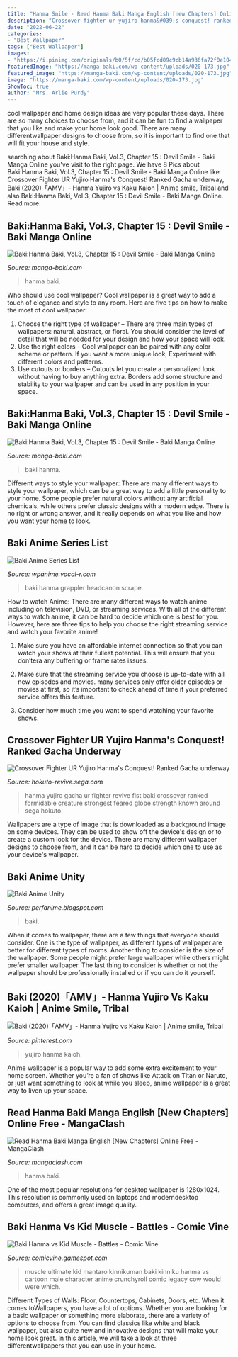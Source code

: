 ```yaml
---
title: "Hanma Smile - Read Hanma Baki Manga English [new Chapters] Online Free"
description: "Crossover fighter ur yujiro hanma&#039;s conquest! ranked gacha underway"
date: "2022-06-22"
categories:
- "Best Wallpaper"
tags: ["Best Wallpaper"]
images:
- "https://i.pinimg.com/originals/b0/5f/cd/b05fcd09c9cb14a936fa72f0e104cf4e.gif"
featuredImage: "https://manga-baki.com/wp-content/uploads/020-173.jpg"
featured_image: "https://manga-baki.com/wp-content/uploads/020-173.jpg"
image: "https://manga-baki.com/wp-content/uploads/020-173.jpg"
ShowToc: true
author: "Mrs. Arlie Purdy"
---
```



cool wallpaper and home design ideas are very popular these days. There are so many choices to choose from, and it can be fun to find a wallpaper that you like and make your home look good. There are many differentwallpaper designs to choose from, so it is important to find one that will fit your house and style.

	

		
searching about Baki:Hanma Baki, Vol.3, Chapter 15 : Devil Smile - Baki Manga Online you've visit to the right page. We have 8 Pics about Baki:Hanma Baki, Vol.3, Chapter 15 : Devil Smile - Baki Manga Online like Crossover Fighter UR Yujiro Hanma&#039;s Conquest! Ranked Gacha underway, Baki (2020)「AMV」- Hanma Yujiro vs Kaku Kaioh | Anime smile, Tribal and also Baki:Hanma Baki, Vol.3, Chapter 15 : Devil Smile - Baki Manga Online. Read more:
		
    
## Baki:Hanma Baki, Vol.3, Chapter 15 : Devil Smile - Baki Manga Online

<img loading=lazy src="https://manga-baki.com/wp-content/uploads/028-21.jpg" onerror="this.onerror=null;this.src='https://tse4.mm.bing.net/th?id=OIP.cIx_NyEU90Y7f8_JUdqszwHaLX&amp;pid=15.1';" alt="Baki:Hanma Baki, Vol.3, Chapter 15 : Devil Smile - Baki Manga Online">

_Source: manga-baki.com_

>hanma baki. 

	

Who should use cool wallpaper?
Cool wallpaper is a great way to add a touch of elegance and style to any room. Here are five tips on how to make the most of cool wallpaper: 
1) Choose the right type of wallpaper – There are three main types of wallpapers: natural, abstract, or floral. You should consider the level of detail that will be needed for your design and how your space will look. 
2) Use the right colors – Cool wallpaper can be paired with any color scheme or pattern. If you want a more unique look, Experiment with different colors and patterns. 
3) Use cutouts or borders – Cutouts let you create a personalized look without having to buy anything extra. Borders add some structure and stability to your wallpaper and can be used in any position in your space.

    
## Baki:Hanma Baki, Vol.3, Chapter 15 : Devil Smile - Baki Manga Online

<img loading=lazy src="https://manga-baki.com/wp-content/uploads/020-173.jpg" onerror="this.onerror=null;this.src='https://tse2.mm.bing.net/th?id=OIP.fPeqTX2lVeOJ2_ryXXk6qQHaLX&amp;pid=15.1';" alt="Baki:Hanma Baki, Vol.3, Chapter 15 : Devil Smile - Baki Manga Online">

_Source: manga-baki.com_

>baki hanma. 

	

Different ways to style your wallpaper:
There are many different ways to style your wallpaper, which can be a great way to add a little personality to your home. Some people prefer natural colors without any artificial chemicals, while others prefer classic designs with a modern edge. There is no right or wrong answer, and it really depends on what you like and how you want your home to look.

    
## Baki Anime Series List

<img loading=lazy src="https://i.pinimg.com/originals/b0/5f/cd/b05fcd09c9cb14a936fa72f0e104cf4e.gif" onerror="this.onerror=null;this.src='https://tse4.mm.bing.net/th?id=OIP.HLqprbGDyMVAoD5U8fOxpgHaEK&amp;pid=15.1';" alt="Baki Anime Series List">

_Source: wpanime.vocal-r.com_

>baki hanma grappler headcanon scrape. 

	

How to watch Anime: There are many different ways to watch anime including on television, DVD, or streaming services.
With all of the different ways to watch anime, it can be hard to decide which one is best for you. However, here are three tips to help you choose the right streaming service and watch your favorite anime!
1. Make sure you have an affordable internet connection so that you can watch your shows at their fullest potential. This will ensure that you don’tera any buffering or frame rates issues.

2. Make sure that the streaming service you choose is up-to-date with all new episodes and movies. many services only offer older episodes or movies at first, so it’s important to check ahead of time if your preferred service offers this feature.

3. Consider how much time you want to spend watching your favorite shows.

    
## Crossover Fighter UR Yujiro Hanma&#039;s Conquest! Ranked Gacha Underway

<img loading=lazy src="https://hokuto-revive.sega.com/hokuto-revive.sega.com/upload_images/en/13d3c6d6bae41c4b1e2a98c966676b587ad94fe3.jpg" onerror="this.onerror=null;this.src='https://tse1.mm.bing.net/th?id=OIP.bxUS_kIUxur_Xg-76egKcgHaKG&amp;pid=15.1';" alt="Crossover Fighter UR Yujiro Hanma&#039;s Conquest! Ranked Gacha underway">

_Source: hokuto-revive.sega.com_

>hanma yujiro gacha ur fighter revive fist baki crossover ranked formidable creature strongest feared globe strength known around sega hokuto. 

	

Wallpapers are a type of image that is downloaded as a background image on some devices. They can be used to show off the device's design or to create a custom look for the device. There are many different wallpaper designs to choose from, and it can be hard to decide which one to use as your device's wallpaper.

    
## Baki Anime Unity

<img loading=lazy src="https://media1.tenor.com/images/af76e64895d65c41cad975f694e23045/tenor.gif?itemid=11474606" onerror="this.onerror=null;this.src='https://tse2.mm.bing.net/th?id=OIP.r3bmSJXWXEHK2XX2lOIwRQHaEo&amp;pid=15.1';" alt="Baki Anime Unity">

_Source: perfanime.blogspot.com_

>baki. 

	

When it comes to wallpaper, there are a few things that everyone should consider. One is the type of wallpaper, as different types of wallpaper are better for different types of rooms. Another thing to consider is the size of the wallpaper. Some people might prefer large wallpaper while others might prefer smaller wallpaper. The last thing to consider is whether or not the wallpaper should be professionally installed or if you can do it yourself.

    
## Baki (2020)「AMV」- Hanma Yujiro Vs Kaku Kaioh | Anime Smile, Tribal

<img loading=lazy src="https://i.pinimg.com/736x/e1/04/6e/e1046ea2f593174411e6155532b75689.jpg" onerror="this.onerror=null;this.src='https://tse1.mm.bing.net/th?id=OIP.kac6m_qBj8eqaeO1jqDTCAHaEK&amp;pid=15.1';" alt="Baki (2020)「AMV」- Hanma Yujiro vs Kaku Kaioh | Anime smile, Tribal">

_Source: pinterest.com_

>yujiro hanma kaioh. 

	

Anime wallpaper is a popular way to add some extra excitement to your home screen. Whether you’re a fan of shows like Attack on Titan or Naruto, or just want something to look at while you sleep, anime wallpaper is a great way to liven up your space.

    
## Read Hanma Baki Manga English [New Chapters] Online Free - MangaClash

<img loading=lazy src="https://cdn.mangaclash.com/manga_5f438193c2e57/3c2510611f853896d418d224914e74a5/1.jpg" onerror="this.onerror=null;this.src='https://tse1.mm.bing.net/th?id=OIP.ERWTAye2eMqxztAfncWi5gHaLh&amp;pid=15.1';" alt="Read Hanma Baki Manga English [New Chapters] Online Free - MangaClash">

_Source: mangaclash.com_

>hanma baki. 

	

One of the most popular resolutions for desktop wallpaper is 1280x1024. This resolution is commonly used on laptops and moderndesktop computers, and offers a great image quality.

    
## Baki Hanma Vs Kid Muscle - Battles - Comic Vine

<img loading=lazy src="http://i40.photobucket.com/albums/e236/Branthony/kid_muscle.gif" onerror="this.onerror=null;this.src='https://tse1.mm.bing.net/th?id=OIP.bxaYs1DQZ-XHIbeAWVzNrgAAAA&amp;pid=15.1';" alt="Baki Hanma vs Kid Muscle - Battles - Comic Vine">

_Source: comicvine.gamespot.com_

>muscle ultimate kid mantaro kinnikuman baki kinniku hanma vs cartoon male character anime crunchyroll comic legacy cow would were which. 

	

Different Types of Walls: Floor, Countertops, Cabinets, Doors, etc.
When it comes toWallpapers, you have a lot of options. Whether you are looking for a basic wallpaper or something more elaborate, there are a variety of options to choose from. You can find classics like white and black wallpaper, but also quite new and innovative designs that will make your home look great. In this article, we will take a look at three differentwallpapers that you can use in your home.

